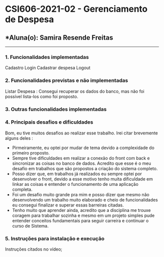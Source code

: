 # **CSI606-2021-02 - Gerenciamento de Despesa**

## *Aluna(o): Samira Resende Freitas

--------------


### 1. Funcionalidades implementadas
Cadastro
Login
Cadastrar despesa
Logout
  
### 2. Funcionalidades previstas e não implementadas
Listar Despesa : Consegui recuperar os dados do banco, mas não foi possível lista-los como foi proposto. 

### 3. Outras funcionalidades implementadas


### 4. Principais desafios e dificuldades
Bom, eu tive muitos desafios ao realizar esse trabalho. Irei citar brevemente alguns deles :

- Pirmeiramente, eu optei por mudar de tema devido a complexidade do primeiro proposto. 
- Sempre tive dificuldades em realizar a conexão do front com back e sincronizar as coisas no banco de dados. Acredito que esse é o meu desafio em trabalhos que são propostos a criação do sistema completo.
- Posso dizer que, em trabalhos já realizados eu sempre optei por desenvolver o front, devido a esse motivo tenho muita dificuldade em linkar as coisas e entender o funcionamento de uma aplicação completa. 
- Foi um desafio muito grande pra mim e posso dizer que mesmo não desenvolvendo um trabalho muito elaborado e cheio de funcionalidades eu consegui finalizar e superar essas barreiras citadas. 
- Tenho muito que aprender ainda, acredito que a disciplina me trouxe coragem para trabalhar sozinha e mesmo em um projeto simples pude entender conceitos fundamentais para seguir carreira e continuar o curso de Sistema.

### 5. Instruções para instalação e execução

Instruções citados no vídeo; 


